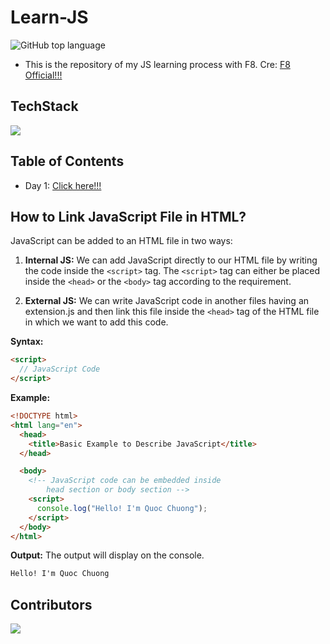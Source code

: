# Learn-JS

![GitHub top language](https://img.shields.io/github/languages/top/bakaqc/Learn-JS)

- This is the repository of my JS learning process with F8. Cre: [F8 Official!!!](https://www.youtube.com/playlist?list=PL_-VfJajZj0VgpFpEVFzS5Z-lkXtBe-x5)

## TechStack

<img src="https://skillicons.dev/icons?i=js,html" />

## Table of Contents

- Day 1: [Click here!!!](Day1/README.md)

## How to Link JavaScript File in HTML?

JavaScript can be added to an HTML file in two ways:

1. **Internal JS:** We can add JavaScript directly to our HTML file by writing the code inside the `<script>` tag. The `<script>` tag can either be placed inside the `<head>` or the `<body>` tag according to the requirement.

2. **External JS:** We can write JavaScript code in another files having an extension.js and then link this file inside the `<head>` tag of the HTML file in which we want to add this code.

**Syntax:**

```html
<script>
  // JavaScript Code
</script>
```

**Example:**

```html
<!DOCTYPE html>
<html lang="en">
  <head>
    <title>Basic Example to Describe JavaScript</title>
  </head>

  <body>
    <!-- JavaScript code can be embedded inside 
        head section or body section -->
    <script>
      console.log("Hello! I'm Quoc Chuong");
    </script>
  </body>
</html>
```

**Output:** The output will display on the console.

```html
Hello! I'm Quoc Chuong
```

## Contributors

<a href="https://github.com/bakaqc/Learn-JS/graphs/contributors">
  <img src="https://contrib.rocks/image?repo=bakaqc/Learn-JS" />
</a>
